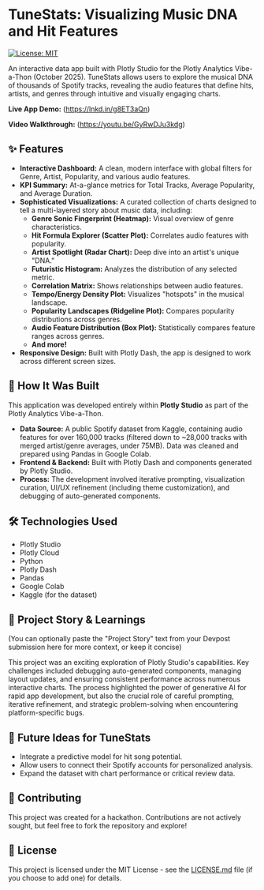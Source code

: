 # TuneStats: Visualizing Music DNA and Hit Features

[![License: MIT](https://img.shields.io/badge/License-MIT-yellow.svg)](https://opensource.org/licenses/MIT)

An interactive data app built with Plotly Studio for the Plotly Analytics Vibe-a-Thon (October 2025). TuneStats allows users to explore the musical DNA of thousands of Spotify tracks, revealing the audio features that define hits, artists, and genres through intuitive and visually engaging charts.

**Live App Demo:** (https://lnkd.in/g8ET3aQn)

**Video Walkthrough:** (https://youtu.be/GyRwDJu3kdg)

  ## ✨ Features

* **Interactive Dashboard:** A clean, modern interface with global filters for Genre, Artist, Popularity, and various audio features.
* **KPI Summary:** At-a-glance metrics for Total Tracks, Average Popularity, and Average Duration.
* **Sophisticated Visualizations:** A curated collection of charts designed to tell a multi-layered story about music data, including:
    * **Genre Sonic Fingerprint (Heatmap):** Visual overview of genre characteristics.
    * **Hit Formula Explorer (Scatter Plot):** Correlates audio features with popularity.
    * **Artist Spotlight (Radar Chart):** Deep dive into an artist's unique "DNA."
    * **Futuristic Histogram:** Analyzes the distribution of any selected metric.
    * **Correlation Matrix:** Shows relationships between audio features.
    * **Tempo/Energy Density Plot:** Visualizes "hotspots" in the musical landscape.
    * **Popularity Landscapes (Ridgeline Plot):** Compares popularity distributions across genres.
    * **Audio Feature Distribution (Box Plot):** Statistically compares feature ranges across genres.
    * **And more!**
* **Responsive Design:** Built with Plotly Dash, the app is designed to work across different screen sizes.

## 🚀 How It Was Built

This application was developed entirely within **Plotly Studio** as part of the Plotly Analytics Vibe-a-Thon.

* **Data Source:** A public Spotify dataset from Kaggle, containing audio features for over 160,000 tracks (filtered down to ~28,000 tracks with merged artist/genre averages, under 75MB). Data was cleaned and prepared using Pandas in Google Colab.
* **Frontend & Backend:** Built with Plotly Dash and components generated by Plotly Studio.
* **Process:** The development involved iterative prompting, visualization curation, UI/UX refinement (including theme customization), and debugging of auto-generated components.

## 🛠️ Technologies Used

* Plotly Studio
* Plotly Cloud
* Python
* Plotly Dash
* Pandas
* Google Colab
* Kaggle (for the dataset)

## 📖 Project Story & Learnings

(You can optionally paste the "Project Story" text from your Devpost submission here for more context, or keep it concise)

This project was an exciting exploration of Plotly Studio's capabilities. Key challenges included debugging auto-generated components, managing layout updates, and ensuring consistent performance across numerous interactive charts. The process highlighted the power of generative AI for rapid app development, but also the crucial role of careful prompting, iterative refinement, and strategic problem-solving when encountering platform-specific bugs.

## 🔮 Future Ideas for TuneStats

* Integrate a predictive model for hit song potential.
* Allow users to connect their Spotify accounts for personalized analysis.
* Expand the dataset with chart performance or critical review data.

## 🤝 Contributing

This project was created for a hackathon. Contributions are not actively sought, but feel free to fork the repository and explore!

## 📜 License

This project is licensed under the MIT License - see the [LICENSE.md](LICENSE.md) file (if you choose to add one) for details.
